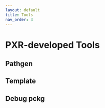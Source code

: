 ```yaml
---
layout: default
title: Tools
nav_order: 3
---
```


# PXR-developed Tools

## Pathgen

## Template

## Debug pckg
